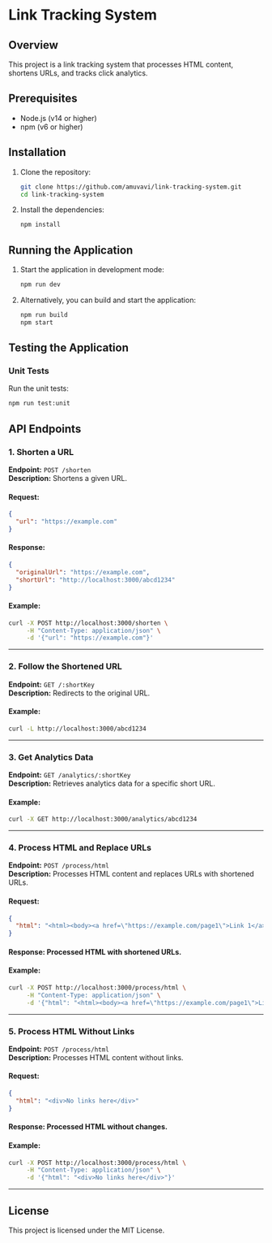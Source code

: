 # Link Tracking System

## Overview

This project is a link tracking system that processes HTML content, shortens URLs, and tracks click analytics.

## Prerequisites

- Node.js (v14 or higher)
- npm (v6 or higher)

## Installation

1. Clone the repository:

    ```sh
    git clone https://github.com/amuvavi/link-tracking-system.git
    cd link-tracking-system
    ```

2. Install the dependencies:

    ```sh
    npm install
    ```

## Running the Application

1. Start the application in development mode:

    ```sh
    npm run dev
    ```

2. Alternatively, you can build and start the application:

    ```sh
    npm run build
    npm start
    ```

## Testing the Application

### Unit Tests

Run the unit tests:

```sh
npm run test:unit
```

## API Endpoints

### 1. Shorten a URL
**Endpoint:** `POST /shorten`  
**Description:** Shortens a given URL.

#### **Request:**
```json
{
  "url": "https://example.com"
}
```

#### **Response:**
```json
{
  "originalUrl": "https://example.com",
  "shortUrl": "http://localhost:3000/abcd1234"
}
```

#### **Example:**
```sh
curl -X POST http://localhost:3000/shorten \
     -H "Content-Type: application/json" \
     -d '{"url": "https://example.com"}'
```

---

### 2. Follow the Shortened URL
**Endpoint:** `GET /:shortKey`  
**Description:** Redirects to the original URL.

#### **Example:**
```sh
curl -L http://localhost:3000/abcd1234
```

---

### 3. Get Analytics Data
**Endpoint:** `GET /analytics/:shortKey`  
**Description:** Retrieves analytics data for a specific short URL.

#### **Example:**
```sh
curl -X GET http://localhost:3000/analytics/abcd1234
```

---

### 4. Process HTML and Replace URLs
**Endpoint:** `POST /process/html`  
**Description:** Processes HTML content and replaces URLs with shortened URLs.

#### **Request:**
```json
{
  "html": "<html><body><a href=\"https://example.com/page1\">Link 1</a><a href=\"https://example.com/page2\">Link 2</a></body></html>"
}
```

#### **Response:** Processed HTML with shortened URLs.

#### **Example:**
```sh
curl -X POST http://localhost:3000/process/html \
     -H "Content-Type: application/json" \
     -d '{"html": "<html><body><a href=\"https://example.com/page1\">Link 1</a><a href=\"https://example.com/page2\">Link 2</a></body></html>"}'
```

---

### 5. Process HTML Without Links
**Endpoint:** `POST /process/html`  
**Description:** Processes HTML content without links.

#### **Request:**
```json
{
  "html": "<div>No links here</div>"
}
```

#### **Response:** Processed HTML without changes.

#### **Example:**
```sh
curl -X POST http://localhost:3000/process/html \
     -H "Content-Type: application/json" \
     -d '{"html": "<div>No links here</div>"}'
```

---

## License
This project is licensed under the MIT License.


